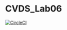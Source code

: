# CVDS_Lab06

[![CircleCI](https://circleci.com/gh/sebastianmina/CVDS_Lab06.svg?style=shield)](https://app.circleci.com/pipelines/github/sebastianmina)
